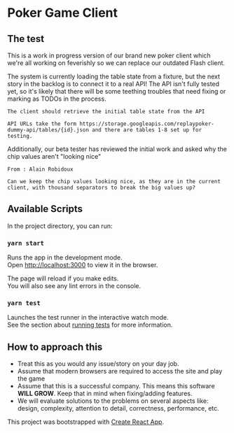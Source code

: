 # Poker Game Client

## The test

This is a work in progress version of our brand new poker client which we're all working on feverishly so we can replace our outdated Flash client.

The system is currently loading the table state from a fixture, but the next story in the backlog is to connect it to a real API! The API isn't fully tested yet, so it's likely that there will be some teething troubles that need fixing or marking as TODOs in the process.

```
The client should retrieve the initial table state from the API

API URLs take the form https://storage.googleapis.com/replaypoker-dummy-api/tables/{id}.json and there are tables 1-8 set up for testing.
```

Additionally, our beta tester has reviewed the initial work and asked why the chip values aren't "looking nice"

```
From : Alain Robidoux

Can we keep the chip values looking nice, as they are in the current client, with thousand separators to break the big values up?
```

## Available Scripts

In the project directory, you can run:

### `yarn start`

Runs the app in the development mode.<br>
Open [http://localhost:3000](http://localhost:3000) to view it in the browser.

The page will reload if you make edits.<br>
You will also see any lint errors in the console.

### `yarn test`

Launches the test runner in the interactive watch mode.<br>
See the section about [running tests](https://facebook.github.io/create-react-app/docs/running-tests) for more information.

## How to approach this

* Treat this as you would any issue/story on your day job.
* Assume that modern browsers are required to access the site and play the game
* Assume that this is a successful company. This means this software **WILL GROW**. Keep that in mind when fixing/adding features.
* We will evaluate solutions to the problems on several aspects like: design, complexity, attention to detail, correctness, performance, etc.

This project was bootstrapped with [Create React App](https://github.com/facebook/create-react-app).



